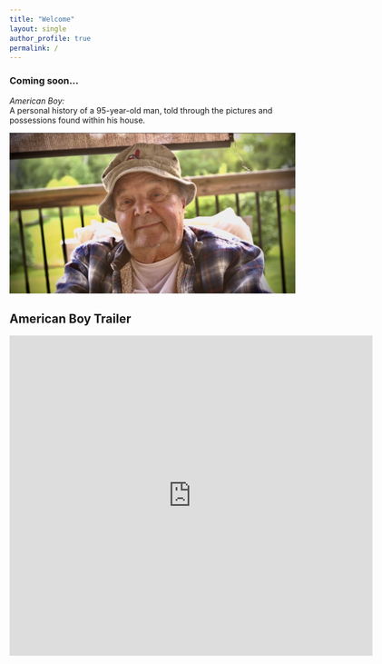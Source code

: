 ```yaml
---
title: "Welcome"
layout: single
author_profile: true
permalink: /
---
```



### Coming soon…

*American Boy:*  
A personal history of a 95-year-old man, told through the pictures and possessions found within his house.
  
![Material Possessions](/assets/images/material_possessions.jpg)

## American Boy Trailer
<iframe title="vimeo-player" src="https://player.vimeo.com/video/670072491?h=6cc691a122" width="640" height="564" frameborder="0" allowfullscreen></iframe>
